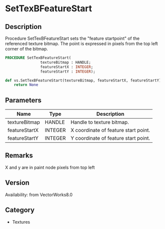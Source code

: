 # SetTexBFeatureStart

## Description
Procedure SetTexBFeatureStart sets the &quot;feature startpoint&quot; of the referenced texture bitmap.  The point is expressed in pixels from the top left corner of the bitmap.

```pascal
PROCEDURE SetTexBFeatureStart(
				textureBitmap : HANDLE;
				featureStartX : INTEGER;
				featureStartY : INTEGER);
```

```python
def vs.SetTexBFeatureStart(textureBitmap, featureStartX, featureStartY):
    return None
```

## Parameters
|Name|Type|Description|
|---|---|---|
|textureBitmap|HANDLE|Handle to texture bitmap.|
|featureStartX|INTEGER|X coordinate of feature start point.|
|featureStartY|INTEGER|Y coordinate of feature start point.|

## Remarks
X and y are in paint node pixels from top left

## Version
Availability: from VectorWorks8.0

## Category
* Textures

